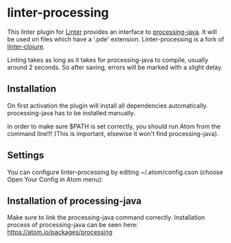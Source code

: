 linter-processing
===========

This linter plugin for [Linter](https://github.com/AtomLinter/Linter) provides an interface to [processing-java](http://processing.org). It will be used on files which have a '.pde' extension.
Linter-processing is a fork of [linter-clojure](https://github.com/AtomLinter/linter-clojure/).

Linting takes as long as it takes for processing-java to compile, usually around 2 seconds. So after saving, errors will be marked with a slight delay. 
## Installation
On first activation the plugin will install all dependencies automatically. processing-java has to be installed manually.

In order to make sure $PATH is set correctly, you should run Atom from the command line!!! (This is important, elsewise it won't find processing-java).

## Settings
You can configure linter-processing by editing ~/.atom/config.cson (choose Open Your Config in Atom menu):

## Installation of processing-java
Make sure to link the processing-java command correctly. Installation process of processing-java can be seen here: https://atom.io/packages/processing
